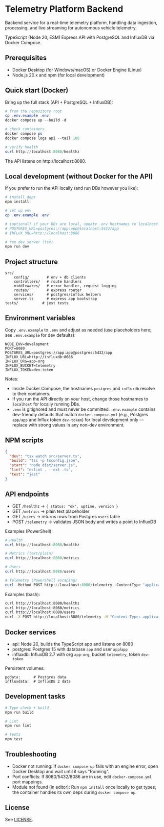 # Telemetry Platform Backend

Backend service for a real-time telemetry platform, handling data ingestion, processing, and live streaming for autonomous vehicle telemetry.

TypeScript (Node 20, ESM) Express API with PostgreSQL and InfluxDB via Docker Compose.

## Prerequisites

- Docker Desktop (for Windows/macOS) or Docker Engine (Linux)
- Node.js 20.x and npm (for local development)

## Quick start (Docker)

Bring up the full stack (API + PostgreSQL + InfluxDB):

```powershell
# from the repository root
cp .env.example .env
docker compose up --build -d

# check containers
docker compose ps
docker compose logs api --tail 100

# verify health
curl http://localhost:8080/healthz
```

The API listens on http://localhost:8080.

## Local development (without Docker for the API)

If you prefer to run the API locally (and run DBs however you like):

```powershell
# install deps
npm install

# set up env
cp .env.example .env

# (optional) if your DBs are local, update .env hostnames to localhost
# POSTGRES_URL=postgres://app:app@localhost:5432/app
# INFLUX_URL=http://localhost:8086

# run dev server (tsx)
npm run dev
```

## Project structure

```
src/
	config/        # env + db clients
	controllers/   # route handlers
	middlewares/   # error handler, request logging
	routes/        # express router
	services/      # postgres/influx helpers
	server.ts      # express app bootstrap
tests/           # jest tests
```

## Environment variables

Copy `.env.example` to `.env` and adjust as needed (use placeholders here; see `.env.example` for dev defaults):

```
NODE_ENV=development
PORT=8080
POSTGRES_URL=postgres://app:app@postgres:5432/app
INFLUX_URL=http://influxdb:8086
INFLUX_ORG=app-org
INFLUX_BUCKET=telemetry
INFLUX_TOKEN=dev-token

```

Notes:
- Inside Docker Compose, the hostnames `postgres` and `influxdb` resolve to their containers.
- If you run the API directly on your host, change those hostnames to `localhost` for locally running DBs.
- `.env` is gitignored and must never be committed. `.env.example` contains dev-friendly defaults that match `docker-compose.yml` (e.g., Postgres `app/app` and Influx token `dev-token`) for local development only — replace with strong values in any non-dev environment.

## NPM scripts

```json
{
  "dev": "tsx watch src/server.ts",
  "build": "tsc -p tsconfig.json",
  "start": "node dist/server.js",
  "lint": "eslint . --ext .ts",
  "test": "jest"
}
```

## API endpoints

- GET `/healthz` → `{ status: "ok", uptime, version }`
- GET `/metrics` → plain text placeholder
- GET `/users` → returns rows from Postgres `users` table
- POST `/telemetry` → validates JSON body and writes a point to InfluxDB

Examples (PowerShell):

```powershell
# Health
curl http://localhost:8080/healthz

# Metrics (text/plain)
curl http://localhost:8080/metrics

# Users
curl http://localhost:8080/users

# Telemetry (PowerShell escaping)
curl -Method POST http://localhost:8080/telemetry -ContentType "application/json" -Body '{"deviceId":"dev-1","value":42}'
```

Examples (bash):

```bash
curl http://localhost:8080/healthz
curl http://localhost:8080/metrics
curl http://localhost:8080/users
curl -X POST http://localhost:8080/telemetry -H "Content-Type: application/json" -d '{"deviceId":"dev-1","value":42}'
```

## Docker services

- api: Node 20, builds the TypeScript app and listens on 8080
- postgres: Postgres 15 with database `app` and user `app`/`app`
- influxdb: InfluxDB 2.7 with org `app-org`, bucket `telemetry`, token `dev-token`

Persistent volumes:

```
pgdata:      # Postgres data
influxdata:  # InfluxDB 2 data
```

## Development tasks

```powershell
# Type check + build
npm run build

# Lint
npm run lint

# Tests
npm test
```

## Troubleshooting

- Docker not running: If `docker compose up` fails with an engine error, open Docker Desktop and wait until it says "Running".
- Port conflicts: If 8080/5432/8086 are in use, edit `docker-compose.yml` port mappings.
- Module not found (in editor): Run `npm install` once locally to get types; the container handles its own deps during `docker compose up`.

## License

See [LICENSE](./LICENSE).
